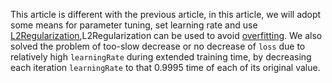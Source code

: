 ﻿This article is different with the previous article, in this article, we will adopt some means for parameter tuning, set learning rate and use [L2Regularization](http://neuralnetworksanddeeplearning.com/chap3.html),L2Regularization can be used to avoid [overfitting](https://en.wikipedia.org/wiki/Overfitting). We also solved the problem of too-slow decrease or no decrease of `loss` due to relatively high `learningRate` during extended training time, by decreasing each iteration `learningRate` to that 0.9995 time of each of its original value.